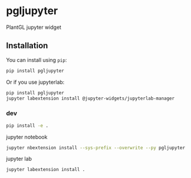 
# pgljupyter

PlantGL jupyter widget

## Installation

You can install using `pip`:

```bash
pip install pgljupyter
```

Or if you use jupyterlab:

```bash
pip install pgljupyter
jupyter labextension install @jupyter-widgets/jupyterlab-manager
```

### dev

```bash
pip install -e .
```
jupyter notebook

```bash
jupyter nbextension install --sys-prefix --overwrite --py pgljupyter
```
jupyter lab

```bash
jupyter labextension install .
```
